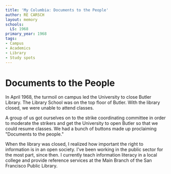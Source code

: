 ```yaml
---
title: 'My Columbia: Documents to the People'
author: RE CARSCH
layout: memory
schools:
  LS: 1968
primary_year: 1968
tags:
- Campus
- Academics
- Library
- Study spots
---
```

# Documents to the People

In April 1968, the turmoil on campus led the University to close Butler  Library.  The Library School was on the top floor of Butler.  With the library closed, we were unable to attend classes.

A group of us got ourselves on to the strike coordinating committee in order to moderate the strikers and get the University to open Butler so that we could resume classes.  We had a bunch of buttons made up proclaiming "Documents to the people."

When the library was closed, I realized how important the right to information is in an open society.  I've been working in the public sector for the most part, since then.  I currently teach information literacy in a local college and provide reference services at the Main Branch of the San Francisco Public Library.
